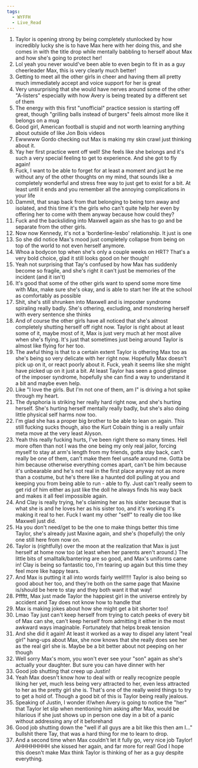 ```yaml
---
tags:
  - WYFFH
  - Live_Read
---
```

1. Taylor is opening strong by being completely stunlocked by how incredibly lucky she is to have Max here with her doing this, and she comes in with the title drop while mentally babbling to herself about Max and how she's going to protect her!
2. Lol yeah you never would've been able to even begin to fit in as a guy cheerleader Max, this is very clearly much better!
3. Getting to meet all the other girls in cheer and having them all pretty much immediately accept and voice support for her is great
4. Very unsurprising that she would have nerves around some of the other "A-listers" especially with how Avery is being treated by a different set of them
5. The energy with this first "unofficial" practice session is starting off great, though "grilling balls instead of burgers" feels almost more like it belongs on a mug
6. Good girl, American football is stupid and not worth learning anything about outside of like Jon Bois videos
7. Ewwwww Gordo checking out Max is making my skin crawl just thinking about it. 
8. Yay her first practice went off well! She feels like she belongs and it's such a very special feeling to get to experience. And she got to fly again!
9. Fuck, I want to be able to forget for at least a moment and just be me without any of the other thoughts on my mind, that sounds like a completely wonderful and stress free way to just get to exist for a bit. At least until it ends and you remember all the annoying complications in your life
10. Dammit, that snap back from that belonging to being torn away and isolated, and this time it's the girls who can't quite help her even by offering her to come with them anyway because how could they?
11. Fuck and the backsliding into Maxwell again as she has to go and be separate from the other girls.
12. Now now Kennedy, it's not a 'borderline-lesbo' relationship. It just is one
13. So she did notice Max's mood just completely collapse from being on top of the world to not even herself anymore. 
14. Whoa a bodycon top when she's only a couple weeks on HRT? That's a very bold choice, glad it still looks good on her though!
15. Yeah not surprising that Tay's confused by how Max has suddenly become so fragile, and she's right it can't just be memories of the incident (and it isn't)
16. It's good that some of the other girls want to spend some more time with Max, make sure she's okay, and is able to start her life at the school as comfortably as possible
17. Shit, she's still shrunken into Maxwell and is imposter syndrome spiraling really badly. She's othering, excluding, and monstering herself with every sentence she thinks
18. And of course the other girls have all noticed that she's almost completely shutting herself off right now. Taylor is right about at least some of it, maybe most of it, Max is just very much at her most alive when she's flying. It's just that sometimes just being around Taylor is almost like flying for her too. 
19. The awful thing is that to a certain extent Taylor is othering Max too as she's being so very delicate with her right now. Hopefully Max doesn't pick up on it, or react poorly about it. Fuck, yeah it seems like she might have picked up on it just a bit. At least Taylor has seen a good glimpse of the imposer syndrome, hopefully she can find a way to understand it a bit and maybe even help.
20. Like "I love the girls. But I'm not one of them, am I" is driving a hot spike through my heart. 
21. The dysphoria is striking her really hard right now, and she's hurting herself. She's hurting herself mentally really badly, but she's also doing little physical self harms now too.
22. I'm glad she has a proper big brother to be able to lean on again. This still fucking sucks though, also the Kurt Cobain thing is a really unfair meta move at the very least Alyson. 
23. Yeah this really fucking hurts, I've been right there so many times. Hell more often than not I was the one being my only real jailor, forcing myself to stay at arm's length from my friends, gotta stay back, can't really be one of them, can't make them feel unsafe around me. Gotta be him because otherwise everything comes apart, can't be him because it's unbearable and he's not real in the first place anyway not as more than a costume, but he's there like a haunted doll pulling at you and keeping you from being able to run - able to fly. Just can't really seem to get rid of him either as just like the doll he always finds his way back and makes it all feel impossible again.
24. And Clay is really trying, he's claiming her as his sister because that is what she is and he loves her as his sister too, and it's working it's making it real to her. Fuck I want my other "self" to really die too like Maxwell just did. 
25. Ha you don't need/get to be the one to make things better this time Taylor, she's already just Maxine again, and she's (hopefully) the only one still here from now on. 
26. Taylor is (rightfully) over the moon at the realization that Max is just herself at home now too (at least when her parents aren't around.) The little bits of smalltalk/bantering are so good, and Max's uniforms came in! Clay is being so fantastic too, I'm tearing up again but this time they feel more like happy tears.
27. And Max is putting it all into words fairly well!!!!! Taylor is also being so good about her too, and they're both on the same page that Maxine is/should be here to stay and they both want it that way!
28. Pffftt, Max just made Taylor the happiest girl in the universe entirely by accident and Tay does not know how to handle that
29. Max is making jokes about how she might get a bit shorter too! 
30. Lmao Tay just can't keep herself from trying to catch peeks of every bit of Max can she, can't keep herself from admitting it either in the most awkward ways imaginable. Fortunately that helps break tension
31. And she did it again! At least it worked as a way to dispel any latent "real girl" hang-ups about Max, she now knows that she really does see her as the real girl she is. Maybe be a bit better about not peeping on her though
32. Well sorry Max's mom, you won't ever see your "son" again as she's actually your daughter. But sure you can have dinner with her
33. Good job shutting that creep up Justin! 
34. Yeah Max doesn't know how to deal with or really recognize people liking her yet, much less being very attracted to her, even less attracted to her as the pretty girl she is. That's one of the really weird things to try to get a hold of. Though a good bit of this is Taylor being really jealous. 
35. Speaking of Justin, I wonder if/when Avery is going to notice the "her" that Taylor let slip when mentioning him asking after Max, would be hilarious if she just shows up in person one day in a bit of a panic without addressing any of it beforehand
36. Good job shutting down the "well if all guys are a bit like this then am I..." bullshit there Tay, that was a hard thing for me to learn to drop.
37. And a second time when Max couldn't let it fully go, very nice job Taylor! AHHHHHHHH she kissed her again, and far more for real! God I hope this doesn't make Max think Taylor is thinking of her as a guy despite everything.